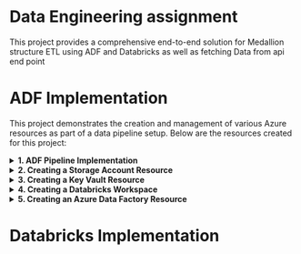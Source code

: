 # Data Engineering assignment
This project provides a comprehensive end-to-end solution for Medallion structure ETL using ADF and Databricks as well as fetching Data from api end point




# ADF Implementation

This project demonstrates the creation and management of various Azure resources as part of a data pipeline setup. Below are the resources created for this project:

<details>
  <summary><strong>1. ADF Pipeline Implementation</strong></summary>

  ### Creating Parent Pipeline
  ![Creating Parent Pipeline](https://github.com/shamsaravaiah/DE-assignment-implementation/blob/main/ADF%20implementation/Screenshots/parent%20pipeline.png)
  In the parent pipeline, I iteratate over the sales-view-devtst container to get the metadata at the container level, which will result in the folders [customer, product, sales store] as child items
  the will be passed into the execute pipeline activity which runs the child pipleline. 
  ### Creating Child Pipeline
  ![Creating Child Pipeline](https://github.com/shamsaravaiah/DE-assignment-implementation/blob/main/ADF%20implementation/Screenshots/child%20pipeline.png)
  The child pipeline takes the current item in the forEach actiity and passes into the pipeline level parameter that I have configured for the child Pipeline.
  The current folder is passed to the getMetadata activity insdie the forEach activity of the child pipeline which results in an array of child items as lastModified date and file name
  ### Inside forEach Activity in Child Pipeline
  ![Inside forEach Activity in Child Pipeline](https://github.com/shamsaravaiah/DE-assignment-implementation/blob/main/ADF%20implementation/Screenshots/inside%20forEach%20activity%20of%20child%20pipeline.png)

</details>
  
  
</details>

<details>
  <summary><strong>2. Creating a Storage Account Resource</strong></summary>
  
  ![Created Storage Account Resource](https://github.com/shamsaravaiah/Azure-Data-Pipeline/blob/main/Screen%20shots/created%20storage%20account%20resource.png)
  
</details>

<details>
  <summary><strong>3. Creating a Key Vault Resource</strong></summary>
  
  ![Created Key Vault Resource](https://github.com/shamsaravaiah/Azure-Data-Pipeline/blob/main/Screen%20shots/created%20key%20vault%20resource.png)
  
</details>

<details>
  <summary><strong>4. Creating a Databricks Workspace</strong></summary>
  
  ![Created Databricks Workspace](https://github.com/shamsaravaiah/Azure-Data-Pipeline/blob/main/Screen%20shots/created%20Databricks%20workspace.png)
  
</details>

<details>
  <summary><strong>5. Creating an Azure Data Factory Resource</strong></summary>
  
  ![Created Azure Data Factory Resource](https://github.com/shamsaravaiah/Azure-Data-Pipeline/blob/main/Screen%20shots/created%20ADF%20resource.png)
  
</details>


# Databricks Implementation


